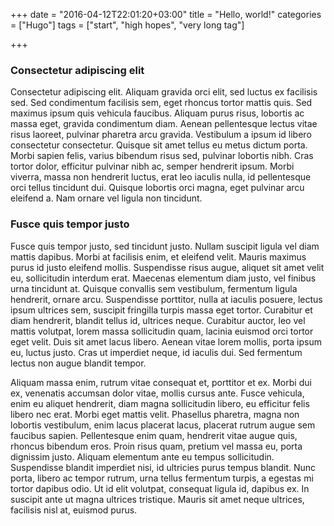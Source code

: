 +++
date = "2016-04-12T22:01:20+03:00"
title = "Hello, world!"
categories = ["Hugo"]
tags = ["start", "high hopes", "very long tag"]

+++

### Consectetur adipiscing elit

Consectetur adipiscing elit. Aliquam gravida orci elit, sed luctus ex facilisis sed. Sed condimentum facilisis sem, eget rhoncus tortor mattis quis. Sed maximus ipsum quis vehicula faucibus. Aliquam purus risus, lobortis ac massa eget, gravida condimentum diam. Aenean pellentesque lectus vitae risus laoreet, pulvinar pharetra arcu gravida. Vestibulum a ipsum id libero consectetur consectetur. Quisque sit amet tellus eu metus dictum porta. Morbi sapien felis, varius bibendum risus sed, pulvinar lobortis nibh. Cras tortor dolor, efficitur pulvinar nibh ac, semper hendrerit ipsum. Morbi viverra, massa non hendrerit luctus, erat leo iaculis nulla, id pellentesque orci tellus tincidunt dui. Quisque lobortis orci magna, eget pulvinar arcu eleifend a. Nam ornare vel ligula non tincidunt.

### Fusce quis tempor justo

Fusce quis tempor justo, sed tincidunt justo. Nullam suscipit ligula vel diam mattis dapibus. Morbi at facilisis enim, et eleifend velit. Mauris maximus purus id justo eleifend mollis. Suspendisse risus augue, aliquet sit amet velit eu, sollicitudin interdum erat. Maecenas elementum diam justo, vel finibus urna tincidunt at. Quisque convallis sem vestibulum, fermentum ligula hendrerit, ornare arcu. Suspendisse porttitor, nulla at iaculis posuere, lectus ipsum ultrices sem, suscipit fringilla turpis massa eget tortor. Curabitur et diam hendrerit, blandit tellus id, ultrices neque. Curabitur auctor, leo vel mattis volutpat, lorem massa sollicitudin quam, lacinia euismod orci tortor eget velit. Duis sit amet lacus libero. Aenean vitae lorem mollis, porta ipsum eu, luctus justo. Cras ut imperdiet neque, id iaculis dui. Sed fermentum lectus non augue blandit tempor.

Aliquam massa enim, rutrum vitae consequat et, porttitor et ex. Morbi dui ex, venenatis accumsan dolor vitae, mollis cursus ante. Fusce vehicula, enim eu aliquet hendrerit, diam magna sollicitudin libero, eu efficitur felis libero nec erat. Morbi eget mattis velit. Phasellus pharetra, magna non lobortis vestibulum, enim lacus placerat lacus, placerat rutrum augue sem faucibus sapien. Pellentesque enim quam, hendrerit vitae augue quis, rhoncus bibendum eros. Proin risus quam, pretium vel massa eu, porta dignissim justo. Aliquam elementum ante eu tempus sollicitudin. Suspendisse blandit imperdiet nisi, id ultricies purus tempus blandit. Nunc porta, libero ac tempor rutrum, urna tellus fermentum turpis, a egestas mi tortor dapibus odio. Ut id elit volutpat, consequat ligula id, dapibus ex. In suscipit ante ut magna ultrices tristique. Mauris sit amet neque ultrices, facilisis nisl at, euismod purus.